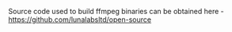 Source code used to build ffmpeg binaries can be obtained here - https://github.com/lunalabsltd/open-source

